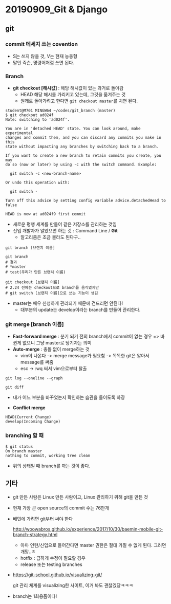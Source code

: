 

# 20190909_Git & Django

## git 

### commit 메세지 쓰는 covention

- S는 쓰지 않을 것, V는 현재 능동형 
- 말인 즉슨, 명령어처럼 쓰면 된다.

### Branch

- **git checkout [해시값]** : 해당 해시값이 있는 과거로 돌아감 
  - HEAD 해당 해시를 가리키고 있는데, 그것을 옮겨주는 것
  - 원래로 돌아가려고 한다면 `git checkout master`를 치면 된다.

```git bash
student@M701 MINGW64 ~/codes/git_branch (master)
$ git checkout ad024f
Note: switching to 'ad024f'.

You are in 'detached HEAD' state. You can look around, make experimental
changes and commit them, and you can discard any commits you make in this
state without impacting any branches by switching back to a branch.

If you want to create a new branch to retain commits you create, you may
do so (now or later) by using -c with the switch command. Example:

  git switch -c <new-branch-name>

Or undo this operation with:

  git switch -

Turn off this advice by setting config variable advice.detachedHead to false

HEAD is now at ad024f9 first commit
```

- 새로운 평행 세계를 만들어 같은 저장소를 관리하는 것임
- 신입 개발자가 알았으면 하는 것 : Command Line / **Git**
  - 알고리즘은 조금 몰라도 된다구..

```git bash
git branch [브랜치 이름]
```

```git bash
git branch
# 결과
# *master
# test(우리가 만든 브랜치 이름)
```

```git bash
git checkout [브랜치 이름]
# 2.24 전에는 checkout으로 branch를 움직였지만
# git switch [브랜치 이름]으로 쓰는 기능이 생김
```

- master는 매우 신성하게 관리되기 때문에 건드리면 안된다!
  - 대부분의 update는 develop이라는 branch를 만들어 관리한다.

### git merge [branch  이름]

- **Fast-forward merge** : 분기 되기 전의 branch에서 commit이 없는 경우 => 바뀐게 없으니 그냥 master로 당기자는 의미
- **Auto-merge** : 충돌 없이 merge하는 것
  - vim이 나온다 -> merge message가 필요함 -> 똑똑한 git은 알아서 message를 써줌
  - esc -> :wq 써서 vim으로부터 탈출

```git bash
git log --oneline --graph
```

```git bash
git diff
```

- 내가 어느 부분을 바꾸었는지 확인하는 습관을 들이도록 하쟝

- **Conflict merge**

```
HEAD(Current Change)
develop(Incoming Change)
```



### branching 할 때

```git bash
$ git status
On branch master
nothing to commit, working tree clean
```

- 위의 상태일 때 branch를 까는 것이 좋다.





## 기타

- git 만든 사람은 Linux 만든 사람이고, Linux 관리하기 위해 git을 만든 것

- 현재 가장 큰 open source의 commit 수는 76만개

- 배민에 가려면 git부터 써야 한다

  http://woowabros.github.io/experience/2017/10/30/baemin-mobile-git-branch-strategy.html

  - 아마 인턴/신입으로 들어간다면 master 권한은 절대 가질 수 없게 된다. 그러면 개망..ㅎ
  - hotfix : 급하게 수정이 필요할 경우
  - release 또는 testing branches

- https://git-school.github.io/visualizing-git/

  git 관리 체계를 visualizing한 사이트, 이거 봐도 괜찮겠당ㅋㅋㅋ

- branch는 1회용품이다!